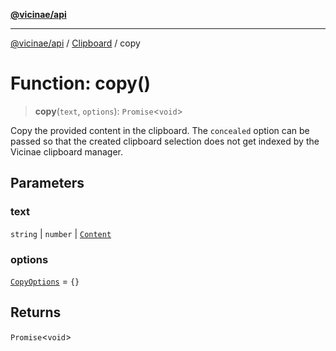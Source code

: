 [**@vicinae/api**](../../../../README.md)

***

[@vicinae/api](../../../../README.md) / [Clipboard](../README.md) / copy

# Function: copy()

> **copy**(`text`, `options`): `Promise`\<`void`\>

Copy the provided content in the clipboard.
The `concealed` option can be passed so that the created clipboard selection
does not get indexed by the Vicinae clipboard manager.

## Parameters

### text

`string` | `number` | [`Content`](../type-aliases/Content.md)

### options

[`CopyOptions`](../type-aliases/CopyOptions.md) = `{}`

## Returns

`Promise`\<`void`\>
